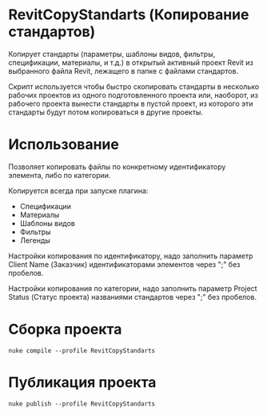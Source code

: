 # RevitCopyStandarts (Копирование стандартов)
Копирует стандарты (параметры, шаблоны видов, фильтры, спецификации, материалы, и т.д.) 
в открытый активный проект Revit из выбранного файла Revit, лежащего в папке с файлами стандартов.  

Скрипт используется чтобы быстро скопировать стандарты в несколько рабочих проектов из одного подготовленного проекта
или, наоборот, из рабочего проекта вынести стандарты в пустой проект, из которого эти стандарты будут потом копироваться в другие проекты.

# Использование

Позволяет копировать файлы по конкретному идентификатору элемента, либо по категории.

Копируется всегда при запуске плагина:
* Спецификации
* Материалы
* Шаблоны видов
* Фильтры
* Легенды

Настройки копирования по идентификатору, надо заполнить параметр Client Name (Заказчик)
идентификаторами элементов  через ";" без пробелов.  

Настройки копирования по категории, надо заполнить параметр Project Status (Статус проекта) 
названиями стандартов через ";" без пробелов.

# Сборка проекта
```
nuke compile --profile RevitCopyStandarts
```

# Публикация проекта
```
nuke publish --profile RevitCopyStandarts
```

